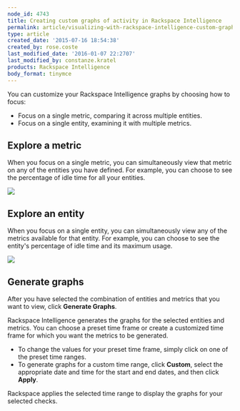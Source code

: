 ```yaml
---
node_id: 4743
title: Creating custom graphs of activity in Rackspace Intelligence
permalink: article/visualizing-with-rackspace-intelligence-custom-graphs
type: article
created_date: '2015-07-16 18:54:38'
created_by: rose.coste
last_modified_date: '2016-01-07 22:2707'
last_modified_by: constanze.kratel
products: Rackspace Intelligence
body_format: tinymce
---
```


You can customize your Rackspace Intelligence graphs by choosing how to
focus:

-   Focus on a single metric, comparing it across multiple entities.
-   Focus on a single entity, examining it with multiple metrics.

Explore a metric
----------------

When you focus on a single metric, you can simultaneously view that
metric on any of the entities you have defined. For example, you can
choose to see the percentage of idle time for all your entities.

![](/knowledge_center/sites/default/files/field/image/4743.1a.png)

Explore an entity
-----------------

When you focus on a single entity, you can simultaneously view any of
the metrics available for that entity. For example, you can choose to
see the entity's percentage of idle time and its maximum usage.

![](/knowledge_center/sites/default/files/field/image/4743.2a.png)

Generate graphs
---------------

After you have selected the combination of entities and metrics that you
want to view, click **Generate Graphs**.

Rackspace Intelligence generates the graphs for the selected entities
and metrics. You can choose a preset time frame or create a customized
time frame for which you want the metrics to be generated.

-   To change the values for your preset time frame, simply click on one
    of the preset time ranges.
-   To generate graphs for a custom time range, click **Custom**, select
    the appropriate date and time for the start and end dates, and then
    click **Apply**.

Rackspace applies the selected time range to display the graphs for your
selected checks.

 

